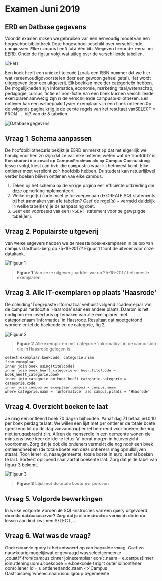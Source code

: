 # Examen Juni 2019
## ERD en Datbase gegevens
Voor dit examen maken we gebruiken van een eenvoudig model van een hogeschoolbibliotheek.Deze hogeschool beschikt over verschillende campussen. Elke campus heeft juist één bib. Wegeven hieronder eerst het EERD. Onder de figuur volgt wat uitleg over de verschillende tabellen.

![ERD](https://github.com/lemmensangeloucll/Databanken-Dataquerying-MBI63x/blob/master/img/ERD.png)

Een boek heeft een unieke titelcode (zoals een ISBN nummer dat we hier wat vereenvoudigdvoorstellen door een gewoon geheel getal). Het wordt uitgegeven door een uitgeverij. Elk boekkan meerder categorieën hebben. De mogelijkheden zijn informatica, economie, marketing, taal,wetenschap, pedagogie, cursus, fictie en non-fictie.Van een boek kunnen verschillende exemplaren aanwezig zijn in de verschillende campusbi-bliotheken. Een ontlener kan een welbepaald fysiek exemplaar van een boek ontlenen.Op de volgende pagina krijg je de eerste regels van het resultaat vanSELECT * FROM . . .bij7 van de 8 tabellen.

![Database gegevens](https://github.com/lemmensangeloucll/Databanken-Dataquerying-MBI63x/blob/master/img/DBPrint.png)
## Vraag 1. Schema aanpassen
De hoofdbibliothecaris bekijkt je EERD en merkt op dat het eigenlijk wel handig voor hen zouzijn dat ze van elke ontlener weten wat de ‘hoofdbib’ is. Een student die zowel op CampusProximus als op Campus Gasthuisberg lessen volgt, kiest dan bvb. die campusbib waar hij hetmeest komt. Elke ontlener moet verplicht zo’n hoofdbib hebben. De student kan natuurlijkwel verder boeken blijven ontlenen van elke campus.

 1. Teken op het schema op de vorige pagina een efficiënte uitbreiding die deze opmerkingimplementeert.
 2. Welke regel(s) code moet je toevoegen aan de CREATE SQL statements bij het aanmaken van alle tabellen? Geef de regel(s) + vermeld duidelijk in welke tabel(len) je de aanpassing doet.
 3. Geef één voorbeeld van een INSERT statement voor de gewijzigde tabel(len).

## Vraag 2. Populairste uitgeverij
Van welke uitgeverij hadden we de meeste boek-exemplaren in de bib van campus Gasthuis-berg op 25-10-2017? Figuur 1 toont de uitvoer voor onze databank.


![Figuur 1](https://github.com/lemmensangeloucll/Databanken-Dataquerying-MBI63x/blob/master/img/Figuur1.png)

> **Figuur 1** Van deze uitgeverij hadden we op 25-10-2017 het meeste exemplaren

## Vraag 3. Alle IT-exemplaren op plaats 'Haasrode'
De opleiding ‘Toegepaste informatica’ verhuist volgend academiejaar van de campus metlocatie ‘Haasrode’ naar een andere plaats. Daarom is het nodig om een inventaris op temaken van alle exemplaren met categorienaam ‘informatica’ in Haasrode. Resultaat dat moetgetoond worden: enkel de boekcode en de categorie, fig 2.


![Figuur 2](https://github.com/lemmensangeloucll/Databanken-Dataquerying-MBI63x/blob/master/img/Figuur2.png)

> **Figuur 2** Alle exemplaren met categorie ‘informatica’ in de campusbib die in Haasrode gelegen is

```
select exemplaar.boekcode, categorie.naam
from exemplaar
inner join boek using(titelcode)
inner join boek_heeft_categorie on boek.titelcode = boek_heeft_categorie.boek
inner join categorie on boek_heeft_categorie.categorie = categorie.code
inner join campus on exemplaar.campus = campus.naam
where categorie.naam = 'informatice' and campus.plaats = 'Haasrode'
```

## Vraag 4. Overzicht boeken te laat
Je mag een ontleend boek 70 dagen bijhouden. Vanaf dag 71 betaal je€0,10 per boek perdag te laat. We willen een lijst met per ontlener de totale boete (gerekend tot op de dag vanvandaag) enkel berekend voor boeken die nog niet teruggebracht zijn. Alleen de mensendie in een gemeente wonen die minstens twee keer de kleine letter ‘a’ bevat mogen in hetoverzicht voorkomen. Zorg dat je ook die ontleners vermeldt die nog nooit een boek ontleendhebben (de totale boete van deze ontleners mag opnullblijven staan). Toon lener_id, naam,gemeente, totale boete in euro, aantal boeken te laat. Sorteert oplopend naar aantal boekente laat. Zorg dat je de tabel van figuur 3 bekomt.

![Figuur 3](https://github.com/lemmensangeloucll/Databanken-Dataquerying-MBI63x/blob/master/img/Figuur3.png)

> **Figuur 3** Lijst met de totale boete per persoon

## Vraag 5. Volgorde bewerkingen
In welke volgorde worden de SQL-instructies van een query uitgevoerd door de databaseserver? Zorg dat je alle instructies vermeldt die in de lessen aan bod kwamen:SELECT, ...

## Vraag 6. Wat was de vraag?
Onderstaande query is het antwoord op een bepaalde vraag. Geef zo nauwkeurig mogelijkwat er gevraagd was.selectgemeente ,count(*)from(campus cinner joinexemplaar eon(c.naam = e.campus)inner joinuitlening uon(u.boekcode = e.boekcode ))right outer joinontlener oon(o.lener_id = u.ontlener)andc.naam <>'Campus Gasthuisberg'wherec.naam isnullgroup bygemeente
<!--stackedit_data:
eyJoaXN0b3J5IjpbNTIxMDUyNzU3LC0xNTkxMTQ5NDE1LDk5NT
Y4MzEwOCwtMjE0NTEyMDE1MV19
-->